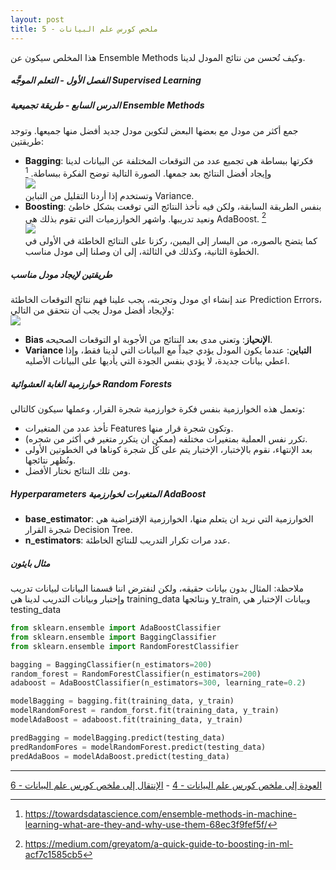 ```yaml
---  
layout: post
title: ملخص كورس علم البيانات - 5
---  
```


هذا المخلص سيكون عن Ensemble Methods وكيف تُحسن من نتائج المودل لدينا.  
  
  
  
##### الفصل الأول - التعلم الموجَّه Supervised Learning  
##### الدرس السابع - طريقة تجميعية Ensemble Methods  
جمع أكثر من مودل مع بعضها البعض لتكوين مودل جديد أفضل منها جميعها. وتوجد طريقتين:  
* **Bagging**: فكرتها ببساطة هي تجميع عدد من التوقعات المختلفة عن البيانات لدينا وإيجاد أفضل النتائج بعد جمعها. الصورة التالية توضح الفكرة ببساطة. [^1]  
![](https://alioh.github.io/images/2019-3-19/1.png)  
وتستخدم إذا أردنا التقليل من التباين Variance.  
* **Boosting**: بنفس الطريقة السابقة، ولكن فيه نأخذ النتائج التي توقعت بشكل خاطئ ونعيد تدريبها. واشهر الخوارزميات التي تقوم بذلك هي AdaBoost. [^2]  
![](https://alioh.github.io/images/2019-3-19/3.png)  
كما يتضح بالصوره، من اليسار إلى اليمين، ركزنا على النتائج الخاطئة في الأولى في الخطوة الثانية، وكذلك في الثالثة، إلى ان وصلنا إلى مودل مناسب.  

##### طريقتين لإيجاد مودل مناسب  
عند إنشاء اي مودل وتجربته، يجب علينا فهم نتائج التوقعات الخاطئة Prediction Errors، ولإيجاد أفضل مودل يجب أن نتحقق من التالي:  
![](https://alioh.github.io/images/2019-3-19/2.png)  
* **Bias الإنحياز**: وتعني مدى بعد النتائج من الأجوبة او التوقعات الصحيحه.  
* **Variance التباين**: عندما يكون المودل يؤدي جيداً مع البيانات التي لدينا فقط، وإذا اعطي بيانات جديدة، لا يؤدي بنفس الجودة التي يأديها على البيانات الأصليه.  

##### خوارزمية الغابة العشوائية Random Forests  
وتعمل هذه الخوارزمية بنفس فكرة خوارزمية شجرة القرار، وعملها سيكون كالتالي:  
- تأخذ عدد من المتغيرات Features وتكون شجرة قرار منها.  
- تكرر نفس العملية بمتغيرات مختلفه (ممكن ان يتكرر متغير في أكثر من شجره).  
- بعد الإنتهاء، نقوم بالإختبار، الإختبار يتم على كُل شجرة كوناها في الخطوتين الأولى ونُظهر نتائجها.  
- ومن تلك النتائج نختار الأفضل.  

##### Hyperparameters المتغيرات لخوارزمية AdaBoost  
* **base_estimator**: الخوارزمية التي نريد ان يتعلم منها، الخوارزمية الإفتراضية هي شجرة القرار Decision Tree.  
* **n_estimators**: عدد مرات تكرار التدريب للنتائج الخاطئة.  


##### مثال بايثون  
ملاحظة: المثال بدون بيانات حقيقه، ولكن لنفترض اننا قسمنا البيانات لبيانات تدريب وإختبار وبيانات التدريب لدينا هي training_data ونتائجها y_train, وبيانات الإختبار هي testing_data  

```python
from sklearn.ensemble import AdaBoostClassifier
from sklearn.ensemble import BaggingClassifier
from sklearn.ensemble import RandomForestClassifier

bagging = BaggingClassifier(n_estimators=200)
random_forest = RandomForestClassifier(n_estimators=200)
adaboost = AdaBoostClassifier(n_estimators=300, learning_rate=0.2)

modelBagging = bagging.fit(training_data, y_train)
modelRandomForest = random_forst.fit(training_data, y_train)
modelAdaBoost = adaboost.fit(training_data, y_train)

predBagging = modelBagging.predict(testing_data)
predRandomFores = modelRandomForest.predict(testing_data)
predAdaBoos = modelAdaBoost.predict(testing_data)
```

-----
[العودة إلى ملخص كورس علم البيانات - 4](https://alioh.github.io/DSND-Notes-4/)   -   [الإنتقال إلى ملخص كورس علم البيانات - 6](https://alioh.github.io/DSND-Notes-6)  
  
  
[^1]: <https://towardsdatascience.com/ensemble-methods-in-machine-learning-what-are-they-and-why-use-them-68ec3f9fef5f/>
[^2]: <https://medium.com/greyatom/a-quick-guide-to-boosting-in-ml-acf7c1585cb5>
[^3]: <https://www.kdnuggets.com/2016/06/select-support-vector-machine-kernels.html>
[^4]: <https://towardsdatascience.com/support-vector-machines-svm-c9ef22815589>
